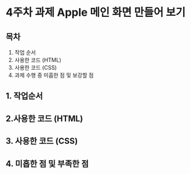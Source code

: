 # 4주차 과제 Apple 메인 화면 만들어 보기

## 목차

1. 작업 순서
2. 사용한 코드 (HTML)
3. 사용한 코드 (CSS)
4. 과제 수행 중 미흡한 점 및 보강할 점

## 1. 작업순서

## 2.사용한 코드 (HTML)

## 3. 사용한 코드 (CSS)

## 4. 미흡한 점 및 부족한 점
